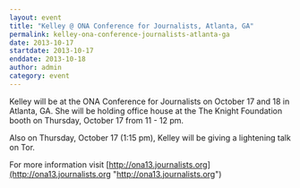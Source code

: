 ```yaml
---
layout: event
title: "Kelley @ ONA Conference for Journalists, Atlanta, GA"
permalink: kelley-ona-conference-journalists-atlanta-ga
date: 2013-10-17
startdate: 2013-10-17
enddate: 2013-10-18
author: admin
category: event
---
```


Kelley will be at the ONA Conference for Journalists on October 17 and 18 in Atlanta, GA. She will be holding office house at the The Knight Foundation booth on Thursday, October 17 from 11 - 12 pm.

Also on Thursday, October 17 (1:15 pm), Kelley will be giving a lightening talk on Tor.

For more information visit [http://ona13.journalists.org](http://ona13.journalists.org "http://ona13.journalists.org")

